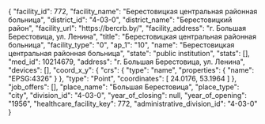{
    "facility_id": 772,
    "facility_name": "Берестовицкая центральная районная больница",
    "district_id": "4-03-0",
    "district_name": "Берестовицкий район",
    "facility_url": "https:\/\/bercrb.by\/",
    "facility_address": "г. Большая Берестовица, ул. Ленина",
    "title": "Берестовицкая центральная районная больница",
    "facility_type": "0",
    "ap_1": "10",
    "name": "Берестовицкая центральная районная больница",
    "state": "public institution",
    "stats": [],
    "med_id": 10214679,
    "address": "г. Большая Берестовица, ул. Ленина",
    "devices": [],
    "coord_x_y": {
        "crs": {
            "type": "name",
            "properties": {
                "name": "EPSG:4326"
            }
        },
        "type": "Point",
        "coordinates": [
            24.0176,
            53.1964
        ]
    },
    "job_offers": [],
    "place_name": "Большая Берестовица",
    "place_type": "city",
    "division_id": "4-03-0",
    "year_of_closing": null,
    "year_of_opening": "1956",
    "healthcare_facility_key": 772,
    "administrative_division_id": "4-03-0"
}